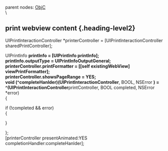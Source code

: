 parent nodes: [ObjC](ObjC.html)\
\

print webview content {.heading-level2}
---------------------

UIPrintInteractionController \*printerController =
[UIPrintInteractionController sharedPrintController];

UIPrintInfo **printInfo = [UIPrintInfo printInfo];\
 printInfo.outputType = UIPrintInfoOutputGeneral;\
 printerController.printFormatter = [[self existingWebView]
viewPrintFormatter];\
 printerController.showsPageRange = YES;\
 void (\^completeHanlder)(UIPrintInteractionController**, BOOL, NSError
**) =\
 \^(UIPrintInteractionController**printController, BOOL completed,
NSError \*error)\
 {

if (!completed && error)\
 {

}

};\
 [printerController presentAnimated:YES
completionHandler:completeHanlder];
